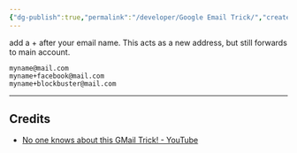 ```yaml
---
{"dg-publish":true,"permalink":"/developer/Google Email Trick/","created":"2024-02-29T22:19:55.722-06:00","updated":"2024-03-01T00:21:06.000-06:00"}
---
```




add a + after your email name. This acts as a new address, but still forwards to main account. 

```shell
myname@mail.com 
myname+facebook@mail.com 
myname+blockbuster@mail.com
```

---
## Credits
- [No one knows about this GMail Trick! - YouTube](https://www.youtube.com/shorts/jTxRCEpUgt0)